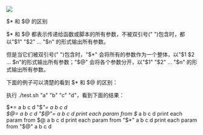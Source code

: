 

![](https://gitee.com/hxc8/images7/raw/master/img/202407190748749.jpg)

$* 和 $@ 的区别

$* 和 $@ 都表示传递给函数或脚本的所有参数，不被双引号(" ")包含时，都以"$1" "$2" … "$n" 的形式输出所有参数。



但是当它们被双引号(" ")包含时，"$*" 会将所有的参数作为一个整体，以"$1 $2 … $n"的形式输出所有参数；"$@" 会将各个参数分开，以"$1" "$2" … "$n" 的形式输出所有参数。



下面的例子可以清楚的看到 $* 和 $@ 的区别：

执行 ./test.sh "a" "b" "c" "d"，看到下面的结果：

$*=  a b c d
"$*"= a b c d  
$@=  a b c d
"$@"= a b c d
print each param from $*
a
b
c
d
print each param from $@
a
b
c
d
print each param from "$*"
a b c d
print each param from "$@"
a
b
c
d